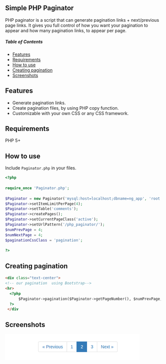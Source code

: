 ## Simple PHP Paginator 

PHP paginator is a script that can generate pagination links + next/previous page links. It gives you full control of how you want your pagination to appear and how many pagination links, to appear per page. 

##### Table of Contents

  * [Features](#features)
  * [Requirements](#requirements)
  * [How to use](#how-to-use)
  * [Creating pagination](#creating-pagination)
  * [Screenshots](#screenshot)

## Features
- Generate pagination links.
- Create pagination files, by using PHP copy function.
- Customizable with your own CSS or any CSS framework.

## Requirements
PHP 5+

## How to use

Include `Paginator.php` in your files.
```PHP
<?php

require_once 'Paginator.php';

$Paginator = new Paginator('mysql:host=localhost;dbname=ng_app', 'root', '000000');
$Paginator->setItemLimitPerPage(4);
$Paginator->setTable('comments');
$Paginator->createPages();
$Paginator->setCurrentPageClass('active');
$Paginator->setUrlPattern('/php_paginator/');
$numPrevPage = 4;
$numNextPage = 4;
$paginationCssClass = 'pagination';

?>
```


## Creating pagination
  ```HTML
  <div class="text-center">
  <!-- our pagination  using Bootstrap-->
  <hr>
    <?php
        $Paginator->pagination($Paginator->getPageNumber(), $numPrevPage, $numNextPage, $paginationCssClass);
    ?>
   </div
   ```
## Screenshots
![](pagination.png)
